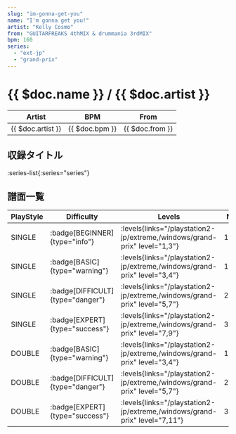 ```yaml
---
slug: "im-gonna-get-you"
name: "I'm gonna get you!"
artist: "Kelly Cosmo"
from: "GUITARFREAKS 4thMIX & drummania 3rdMIX"
bpm: 160
series:
  - "ext-jp"
  - "grand-prix"
---
```


# {{ $doc.name }} / {{ $doc.artist }}

|Artist|BPM|From|
|------|---|----|
|{{ $doc.artist }}|{{ $doc.bpm }}|{{ $doc.from }}|

## 収録タイトル

:series-list{:series="series"}

## 譜面一覧

|PlayStyle|Difficulty|Levels|Notes|Movie|
|---------|----------|------|-----|-----|
|SINGLE| :badge[BEGINNER]{type="info"}| :levels{links="/playstation2-jp/extreme,/windows/grand-prix" level="1,3"}|103/0||
|SINGLE| :badge[BASIC]{type="warning"}| :levels{links="/playstation2-jp/extreme,/windows/grand-prix" level="3,4"}|137/3||
|SINGLE| :badge[DIFFICULT]{type="danger"}| :levels{links="/playstation2-jp/extreme,/windows/grand-prix" level="5,7"}|214/12||
|SINGLE| :badge[EXPERT]{type="success"}| :levels{links="/playstation2-jp/extreme,/windows/grand-prix" level="7,9"}|313/6||
|DOUBLE| :badge[BASIC]{type="warning"}| :levels{links="/playstation2-jp/extreme,/windows/grand-prix" level="3,4"}|129/2||
|DOUBLE| :badge[DIFFICULT]{type="danger"}| :levels{links="/playstation2-jp/extreme,/windows/grand-prix" level="5,7"}|213/9||
|DOUBLE| :badge[EXPERT]{type="success"}| :levels{links="/playstation2-jp/extreme,/windows/grand-prix" level="7,11"}|307/4||

